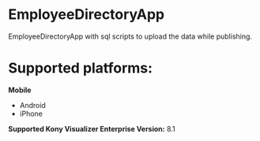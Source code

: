 # EmployeeDirectoryApp
EmployeeDirectoryApp with sql scripts to upload the data while publishing.

# Supported platforms:
**Mobile**
 * Android
 * iPhone

**Supported Kony Visualizer Enterprise Version:** 8.1
